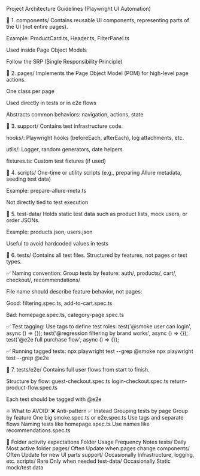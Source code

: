 Project Architecture Guidelines (Playwright UI Automation)


📁 1. components/
Contains reusable UI components, representing parts of the UI (not entire pages).

Example: ProductCard.ts, Header.ts, FilterPanel.ts

Used inside Page Object Models

Follow the SRP (Single Responsibility Principle)

📁 2. pages/
Implements the Page Object Model (POM) for high-level page actions.

One class per page

Used directly in tests or in e2e flows

Abstracts common behaviors: navigation, actions, state

📁 3. support/
Contains test infrastructure code.

hooks/: Playwright hooks (beforeEach, afterEach), log attachments, etc.

utils/: Logger, random generators, date helpers

fixtures.ts: Custom test fixtures (if used)

📁 4. scripts/
One-time or utility scripts (e.g., preparing Allure metadata, seeding test data)

Example: prepare-allure-meta.ts

Not directly tied to test execution

📁 5. test-data/ 
Holds static test data such as product lists, mock users, or order JSONs.

Example: products.json, users.json

Useful to avoid hardcoded values in tests

📁 6. tests/
Contains all test files. Structured by features, not pages or test types.

✅ Naming convention:
Group tests by feature: auth/, products/, cart/, checkout/, recommendations/

File name should describe feature behavior, not pages:

Good: filtering.spec.ts, add-to-cart.spec.ts

Bad: homepage.spec.ts, category-page.spec.ts

✅ Test tagging:
Use tags to define test roles:
test('@smoke user can login', async () => {});
test('@regression filtering by brand works', async () => {});
test('@e2e full purchase flow', async () => {});

✅ Running tagged tests:
npx playwright test --grep @smoke
npx playwright test --grep @e2e

📁 7. tests/e2e/
Contains full user flows from start to finish.

Structure by flow:
guest-checkout.spec.ts
login-checkout.spec.ts
return-product-flow.spec.ts

Each test should be tagged with @e2e

🔥 What to AVOID:
❌ Anti-pattern	✅ Instead
Grouping tests by page	Group by feature
One big smoke.spec.ts or e2e.spec.ts	Use tags and separate flows
Naming tests like homepage.spec.ts	Use names like recommendations.spec.ts

📂 Folder activity expectations
Folder	Usage Frequency	Notes
tests/	Daily	Most active folder
pages/	Often	Update when pages change
components/	Often	Update for new UI parts
support/	Occasionally	Infrastructure, logging, etc.
scripts/	Rare	Only when needed
test-data/	Occasionally	Static mock/test data